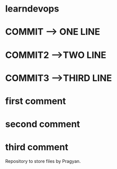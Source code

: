 # learndevops
# COMMIT --> ONE LINE
# COMMIT2 -->TWO LINE
# COMMIT3 -->THIRD LINE
# first comment
# second comment
# third comment
Repository to store files by Pragyan. 
